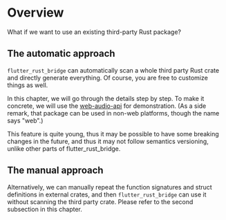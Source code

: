 # Overview

What if we want to use an existing third-party Rust package?

## The automatic approach

`flutter_rust_bridge` can automatically scan a whole third party Rust crate and directly generate everything.
Of course, you are free to customize things as well.

In this chapter, we will go through the details step by step.
To make it concrete, we will use the [web-audio-api](https://crates.io/crates/web-audio-api) for demonstration.
(As a side remark, that package can be used in non-web platforms, though the name says "web".)

This feature is quite young, thus it may be possible to have some breaking changes in the future,
and thus it may not follow semantics versioning, unlike other parts of flutter_rust_bridge.

## The manual approach

Alternatively, we can manually repeat the function signatures and struct definitions in external crates,
and then `flutter_rust_bridge` can use it without scanning the third party crate.
Please refer to the second subsection in this chapter.
